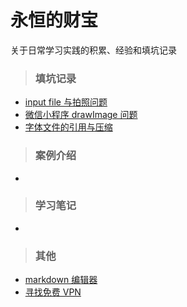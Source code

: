 # 永恒的财宝
关于日常学习实践的积累、经验和填坑记录
> ### 填坑记录

* [input file 与拍照问题](https://github.com/foreverZ133/blogs/issues/2)
* [微信小程序 drawImage 问题](https://github.com/foreverZ133/blogs/issues/1)
* [字体文件的引用与压缩](https://github.com/foreverZ133/blogs/issues/3)

> ### 案例介绍

* []()

> ### 学习笔记

* []()

> ### 其他

* [markdown 编辑器](http://pandao.github.io/editor.md/)
* [寻找免费 VPN](https://www.seednet.me/)
